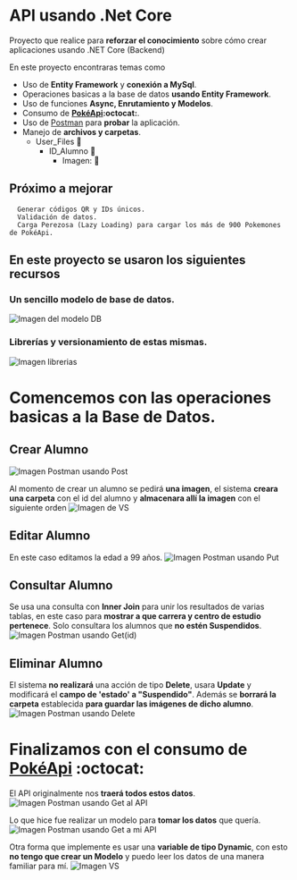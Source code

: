 # API usando .Net Core
Proyecto que realice para **reforzar el conocimiento** sobre cómo crear aplicaciones usando .NET Core (Backend)

En este proyecto encontraras temas como
  - Uso de **Entity Framework** y **conexión a MySql**.
  - Operaciones basicas a la base de datos **usando Entity Framework**.
  - Uso de funciones **Async, Enrutamiento y Modelos**.
  - Consumo de **[PokéApi](https://pokeapi.co/):octocat:**.
  - Uso de [Postman](https://www.getpostman.com/) para **probar** la aplicación.
  - Manejo de **archivos y carpetas**.
    - User_Files :file_folder:
      - ID_Alumno :file_folder:
        - Imagen: :milky_way:   
## Próximo a mejorar
      Generar códigos QR y IDs únicos.
      Validación de datos.
      Carga Perezosa (Lazy Loading) para cargar los más de 900 Pokemones de PokéApi.
## En este proyecto se usaron los siguientes recursos

### Un sencillo modelo de base de datos.
 ![Imagen del modelo DB](https://github.com/Amonbe8080/Practica_API_Angular/blob/backend/Screenshots/DB.png)
 
### Librerías y versionamiento de estas mismas. 
  ![Imagen librerias](https://github.com/Amonbe8080/Practica_API_Angular/blob/backend/Screenshots/Nuget.png)
  
# Comencemos con las operaciones basicas a la Base de Datos.

## Crear Alumno
 ![Imagen Postman usando Post](https://github.com/Amonbe8080/Practica_API_Angular/blob/backend/Screenshots/Post.png)
 
 Al momento de crear un alumno se pedirá **una imagen**, el sistema **creara una carpeta** con el id del alumno y **almacenara allí la imagen** con el siguiente orden
 ![Imagen de VS](https://github.com/Amonbe8080/Practica_API_Angular/blob/backend/Screenshots/Post_Files.png)
 
## Editar Alumno
 En este caso editamos la edad a 99 años.
 ![Imagen Postman usando Put](https://github.com/Amonbe8080/Practica_API_Angular/blob/backend/Screenshots/Put.png)
 
 
## Consultar Alumno
Se usa una consulta con **Inner Join** para unir los resultados de varias tablas, en este caso para **mostrar a que carrera y centro de estudio pertenece**.
 Solo consultara los alumnos que **no estén Suspendidos**.
 ![Imagen Postman usando Get(id)](https://github.com/Amonbe8080/Practica_API_Angular/blob/backend/Screenshots/Get_ID.png)
 
 
## Eliminar Alumno
 El sistema **no realizará** una acción de tipo **Delete**, usara **Update** y modificará el **campo de 'estado' a "Suspendido"**.
 Además se **borrará la carpeta** establecida **para guardar las imágenes de dicho alumno**.
 ![Imagen Postman usando Delete](https://github.com/Amonbe8080/Practica_API_Angular/blob/backend/Screenshots/Delete.png)
 
# Finalizamos con el consumo de [PokéApi](https://pokeapi.co/) :octocat:
  El API originalmente nos **traerá todos estos datos**.
 ![Imagen Postman usando Get al API](https://github.com/Amonbe8080/Practica_API_Angular/blob/backend/Screenshots/Get_Pokemon_Original.png)
 
 Lo que hice fue realizar un modelo para **tomar los datos** que quería.
 ![Imagen Postman usando Get a mi API](https://github.com/Amonbe8080/Practica_API_Angular/blob/backend/Screenshots/Get_Pokemon.png)
 
 Otra forma que implemente es usar una **variable de tipo Dynamic**, con esto **no tengo que crear un Modelo** y puedo leer los datos de una manera familiar para mí.
 ![Imagen VS](https://github.com/Amonbe8080/Practica_API_Angular/blob/backend/Screenshots/dynamic.png)
 

